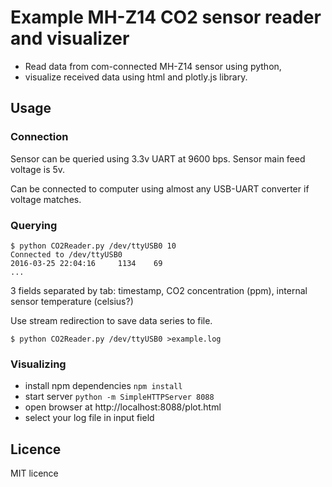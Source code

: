 # Example MH-Z14 CO2 sensor reader and visualizer

* Read data from com-connected MH-Z14 sensor using python,
* visualize received data using html and plotly.js library.

## Usage

### Connection

Sensor can be queried using 3.3v UART at 9600 bps. Sensor main feed voltage is 5v.

Can be connected to computer using almost any USB-UART converter if voltage matches.

### Querying

```
$ python CO2Reader.py /dev/ttyUSB0 10
Connected to /dev/ttyUSB0
2016-03-25 22:04:16     1134    69
...
```
3 fields separated by tab: timestamp, CO2 concentration (ppm), internal sensor temperature (celsius?)
 
Use stream redirection to save data series to file.

`$ python CO2Reader.py /dev/ttyUSB0 >example.log`

### Visualizing

* install npm dependencies `npm install`
* start server `python -m SimpleHTTPServer 8088`
* open browser at http://localhost:8088/plot.html
* select your log file in input field 

## Licence

MIT licence
